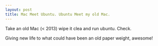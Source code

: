 ```yaml
---
layout: post
title: Mac Meet Ubuntu. Ubuntu Meet my old Mac.
---
```

Take an old Mac (< 2013) wipe it clea and run ubuntu. Check.

Giving new life to what could have been an old paper weight, awesome!
